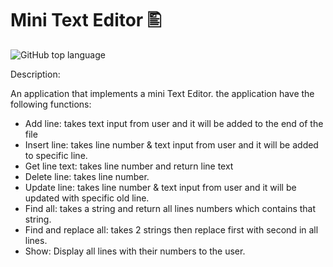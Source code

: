 # Mini Text Editor 🖺

<img alt="GitHub top language" src="https://img.shields.io/github/languages/top/binary11110/Mini-Text-Editor">

Description:

An application that implements a mini Text Editor. the application have the following functions:
- Add line: takes text input from user and it will be added to the end of the file
- Insert line: takes line number & text input from user and it will be added to specific line.
- Get line text: takes line number and return line text
- Delete line: takes line number.
- Update line: takes line number & text input from user and it will be updated with specific old line.
- Find all: takes a string and return all lines numbers which contains that string.
- Find and replace all: takes 2 strings then replace first with second in all lines.
- Show: Display all lines with their numbers to the user.

